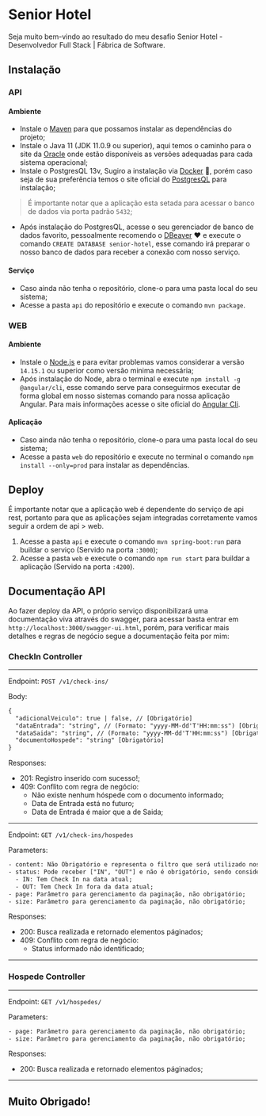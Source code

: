 # Senior Hotel

Seja muito bem-vindo ao resultado do meu desafio Senior Hotel - Desenvolvedor Full Stack | Fábrica de Software.

## Instalação

### API

#### Ambiente

- Instale o [Maven](https://maven.apache.org/download.cgi) para que possamos instalar as dependências do projeto;
- Instale o Java 11 (JDK 11.0.9 ou superior), aqui temos o caminho para o site da [Oracle](https://www.oracle.com/java/technologies/javase-jdk11-downloads.html) onde estão disponíveis as versões adequadas para cada sistema operacional;
- Instale o PostgresQL 13v, Sugiro a instalação via [Docker](https://hub.docker.com/_/postgres) :whale:, porém caso seja de sua preferência temos o site oficial do [PostgresQL](https://www.postgresql.org/download/) para instalação;
> É importante notar que a aplicação esta setada para acessar o banco de dados via porta padrão `5432`;
- Após instalação do PostgresQL, acesse o seu gerenciador de banco de dados favorito, pessoalmente recomendo o [DBeaver](https://dbeaver.io/) :heart: e execute o comando `CREATE DATABASE senior-hotel`, esse comando irá preparar o nosso banco de dados para receber a conexão com nosso serviço.

#### Serviço

- Caso ainda não tenha o repositório, clone-o para uma pasta local do seu sistema;
- Acesse a pasta `api` do repositório e execute o comando `mvn package`.

### WEB

#### Ambiente
- Instale o [Node.js](https://nodejs.org/en/) e para evitar problemas vamos considerar a versão `14.15.1` ou superior como versão minima necessária;
- Após instalação do Node, abra o terminal e execute `npm install -g @angular/cli`, esse comando serve para conseguirmos executar de forma global em nosso sistemas comando para nossa aplicação Angular. Para mais informações acesse o site oficial do [Angular Cli](https://cli.angular.io/).

#### Aplicação

- Caso ainda não tenha o repositório, clone-o para uma pasta local do seu sistema;
- Acesse a pasta `web` do repositório e execute no terminal o comando `npm install --only=prod` para instalar as dependências.

## Deploy

É importante notar que a aplicação web é dependente do serviço de api rest, portanto para que as aplicações sejam integradas corretamente vamos seguir a ordem de api > web.

1. Acesse a pasta `api` e execute o comando `mvn spring-boot:run` para buildar o serviço (Servido na porta `:3000`);
2. Acesse a pasta `web` e execute o comando `npm run start` para buildar a aplicação (Servido na porta `:4200`).

## Documentação API

Ao fazer deploy da API, o próprio serviço disponibilizará uma documentação viva através do swagger, para acessar basta entrar em `http://localhost:3000/swagger-ui.html`, porém, para verificar mais detalhes e regras de negócio segue a documentação feita por mim:

### CheckIn Controller

---

Endpoint: `POST /v1/check-ins/`

Body:

```txt
{
  "adicionalVeiculo": true | false, // [Obrigatório]
  "dataEntrada": "string", // (Formato: "yyyy-MM-dd'T'HH:mm:ss") [Obrigatório]
  "dataSaida": "string", // (Formato: "yyyy-MM-dd'T'HH:mm:ss") [Obrigatório]
  "documentoHospede": "string" [Obrigatório]
}
```

Responses:

- 201: Registro inserido com sucesso!;
- 409: Conflito com regra de negócio:
  - Não existe nenhum hóspede com o documento informado;
  - Data de Entrada está no futuro;
  - Data de Entrada é maior que a de Saida;

---

Endpoint: `GET /v1/check-ins/hospedes`

Parameters:

```txt
- content: Não Obrigatório e representa o filtro que será utilizado nos campos "Nome", "Documento" e "Telefone" do Hóspede;
- status: Pode receber ["IN", "OUT"] e não é obrigatório, sendo considerado "IN" caso nulo, representa o status do Hóspede de acordo com o Check In (é importante notar que Hóspedes sem Check In não são listados):
  - IN: Tem Check In na data atual;
  - OUT: Tem Check In fora da data atual;
- page: Parâmetro para gerenciamento da paginação, não obrigatório;
- size: Parâmetro para gerenciamento da paginação, não obrigatório;
```

Responses:

- 200: Busca realizada e retornado elementos páginados;
- 409: Conflito com regra de negócio:
  - Status informado não identificado;

---

### Hospede Controller

---

Endpoint: `GET /v1/hospedes/`

Parameters:

```txt
- page: Parâmetro para gerenciamento da paginação, não obrigatório;
- size: Parâmetro para gerenciamento da paginação, não obrigatório;
```

Responses:

- 200: Busca realizada e retornado elementos páginados;

---

## Muito Obrigado!
